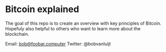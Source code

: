 # Bitcoin explained

The goal of this repo is to create an overview with key principles of Bitcoin. Hopefuly also helpful to others who want to learn more about the blockchain.

Email: bob@foobar.computer
Twitter: @bobvanluijt

